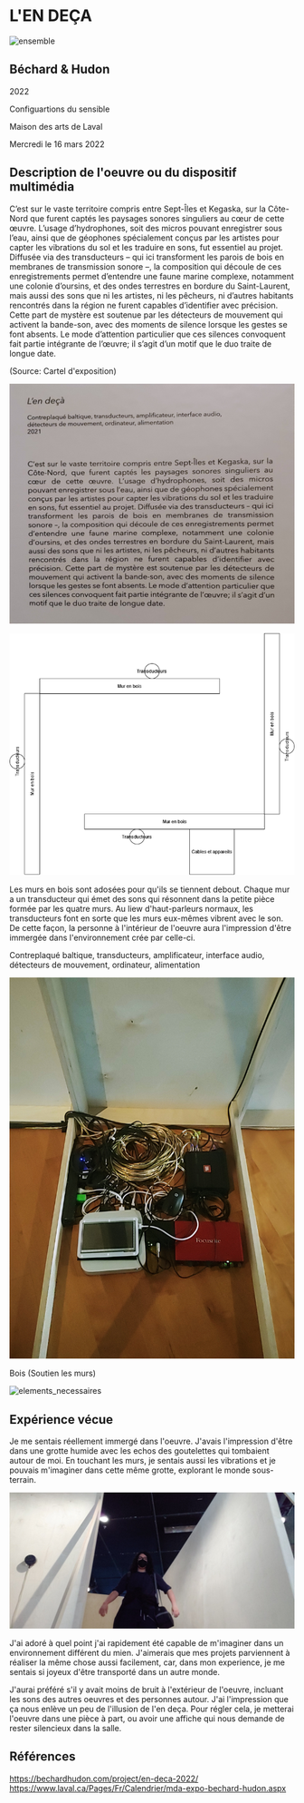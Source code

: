 # L'EN DEÇA

![ensemble](medias/ensemble.png)

## Béchard & Hudon
2022

Configuartions du sensible

Maison des arts de Laval

Mercredi le 16 mars 2022

## Description de l'oeuvre ou du dispositif multimédia
C’est sur le vaste territoire compris entre Sept-Îles et Kegaska, sur la Côte-Nord que furent captés les paysages sonores singuliers au cœur de cette œuvre. L’usage d’hydrophones, soit des micros pouvant enregistrer sous l’eau, ainsi que de géophones spécialement conçus par les artistes pour capter les vibrations du sol et les traduire en sons, fut essentiel au projet. Diffusée via des transducteurs – qui ici transforment les parois de bois en membranes de transmission sonore –, la composition qui découle de ces enregistrements permet d’entendre une faune marine complexe, notamment une colonie d’oursins, et des ondes terrestres en bordure du Saint-Laurent, mais aussi des sons que ni les artistes, ni les pêcheurs, ni d’autres habitants rencontrés dans la région ne furent capables d’identifier avec précision. Cette part de mystère est soutenue par les détecteurs de mouvement qui activent la bande-son, avec des moments de silence lorsque les gestes se font absents. Le mode d’attention particulier que ces silences convoquent fait partie intégrante de l’œuvre; il s’agit d’un motif que le duo traite de longue date.

(Source: Cartel d'exposition)

![cartel](medias/cartel.png)

![croquis](medias/croquis.png)

Les murs en bois sont adosées pour qu'ils se tiennent debout. Chaque mur a un transducteur qui émet des sons qui résonnent dans la petite pièce formée par les quatre murs. Au liew d'haut-parleurs normaux, les transducteurs font en sorte que les murs eux-mêmes vibrent avec le son. De cette façon, la personne à l'intérieur de l'oeuvre aura l'impression d'être immergée dans l'environnement crée par celle-ci.

Contreplaqué baltique, transducteurs, amplificateur, interface audio, détecteurs de mouvement, ordinateur, alimentation

![composantes](medias/composantes1.png)

Bois (Soutien les murs)

![elements_necessaires](medias/elements_necessaires.png)

## Expérience vécue
Je me sentais réellement immergé dans l'oeuvre. J'avais l'impression d'être dans une grotte humide avec les echos des goutelettes qui tombaient autour de moi. En touchant les murs, je sentais aussi les vibrations et je pouvais m'imaginer dans cette même grotte, explorant le monde sous-terrain.

![autoportrait](medias/autoportrait.png)

J'ai adoré à quel point j'ai rapidement été capable de m'imaginer dans un environnement différent du mien. J'aimerais que mes projets parviennent à réaliser la même chose aussi facilement, car, dans mon experience, je me sentais si joyeux d'être transporté dans un autre monde.

J'aurai préféré s'il y avait moins de bruit à l'extérieur de l'oeuvre, incluant les sons des autres oeuvres et des personnes autour. J'ai l'impression que ça nous enlève un peu de l'illusion de l'en deça. Pour régler cela, je metterai l'oeuvre dans une pièce à part, ou avoir une affiche qui nous demande de rester silencieux dans la salle.

## Références
https://bechardhudon.com/project/en-deca-2022/
https://www.laval.ca/Pages/Fr/Calendrier/mda-expo-bechard-hudon.aspx
